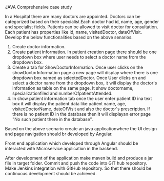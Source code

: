JAVA Comprehensive case study

In a Hospital there are many doctors are appointed. Doctors can be categorized based on their specialist.Each doctor had id, name, age, gender and specialist fields. Patients can be allowed to visit doctor for consultation. Each patient has properties like id, name, visitedDoctor, dateOfVisit. Develop the below functionalities based on the above senarios.

  1. Create doctor information.
  2. Create patient information. In patient creation page there should be one dropdown box where user needs to select a doctor name from the dropdown box.
  3. Create a tab for ShowDoctorInformation. Once user clicks on the showDoctorInformation page a new page will display where there is one dropdown box named as            selectedDoctor. Once User clicks on and select a doctor name from the dropdown box, it will display the doctor's information as table on the same page. It show        doctorname, specializationfiled and numberOfpatientAttended. 
  4. In show patient information tab once the user enter patient ID ina text box it will display the patient data like patient name, age, visitedDoctorName,                dateOfVisit and also the doctor's prescription. If there is no patient ID in the database then it will displayan error page "No such patient there in the              database".
  
Based on the above scenario create an java applicationwhere the UI design and page navigation should br developed by Angular.  
  
Front end application which developed through Angular should be interacted with Microservice application in the backend.

After development of the application make maven build and produce a jar file in target folder. Commit and push the code into GIT hub repository. Make Jenkins integration with GitHub repository. So thet there should be continuous development should be achieved.

